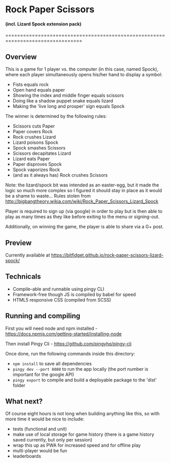 # Rock Paper Scissors
#### (incl. Lizard Spock extension pack)
================================================================================


Overview
--------------------------------------------------------------------------------
This is a game for 1 player vs. the computer (in this case, named Spock), where each player simultaneously opens his/her hand to display a symbol:

- Fists equals rock
- Open hand equals paper
- Showing the index and middle finger equals scissors
- Doing like a shadow puppet snake equals lizard
- Making the 'live long and prosper' sign equals Spock

The winner is determined by the following rules:

- Scissors cuts Paper
- Paper covers Rock
- Rock crushes Lizard
- Lizard poisons Spock
- Spock smashes Scissors
- Scissors decapitates Lizard
- Lizard eats Paper
- Paper disproves Spock
- Spock vaporizes Rock
- (and as it always has) Rock crushes Scissors

Note: the lizard/spock bit was intended as an easter-egg, but it made the logic so much more complex so I figured it should stay in place as it would be a shame to waste...
Rules stolen from http://bigbangtheory.wikia.com/wiki/Rock_Paper_Scissors_Lizard_Spock

Player is required to sign up (via google) in order to play but is then able to play as many times as they like before exiting to the menu or signing-out.

Additionally, on winning the game, the player is able to share via a G+ post.


Preview
--------------------------------------------------------------------------------
Currently available at https://bitfidget.github.io/rock-paper-scissors-lizard-spock/


Technicals
--------------------------------------------------------------------------------

- Compile-able and runnable using pingy CLI
- Framework-free though JS is compiled by babel for speed
- HTML5 responsive CSS (compiled from SCSS)


Running and compiling
--------------------------------------------------------------------------------

First you will need node and npm installed - https://docs.npmjs.com/getting-started/installing-node

Then install Pingy Cli - https://github.com/pingyhq/pingy-cli

Once done, run the following commands inside this directory:

- `npm install` to save all dependencies
- `pingy dev --port 8080` to run the app locally (the port number is important for the google API)
- `pingy export` to compile and build a deployable package to the 'dist' folder


What next?
--------------------------------------------------------------------------------

Of course eight hours is not long when building anything like this, so with more time it would be nice to include:

- tests (functional and unit)
- make use of local storage for game history (there is a game history saved currently, but only per session)
- wrap this up as PWA for increased speed and for offline play
- multi-player would be fun
- leaderboards
